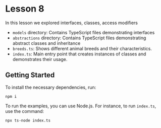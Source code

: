 # Lesson 8

In this lesson we explored interfaces, classes, access modifiers

- `models` directory: Contains TypeScript files demonstrating interfaces 
- `abstractions` directory: Contains TypeScript files demonstrating abstract classes and inheritance
- `breeds.ts`: Shows different animal breeds and their characteristics.
- `index.ts`: Main entry point that creates instances of classes and demonstrates their usage.

## Getting Started

To install the necessary dependencies, run:

```
npm i
```

To run the examples, you can use Node.js. For instance, to run `index.ts`, use the command:

```
npx ts-node index.ts
```
